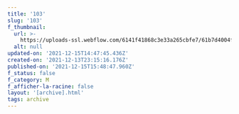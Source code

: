 ```yaml
---
title: '103'
slug: '103'
f_thumbnail:
  url: >-
    https://uploads-ssl.webflow.com/6141f41868c3e33a265cbfe7/61b7d4004ff7f67c35c75023_103.jpg
  alt: null
updated-on: '2021-12-15T14:47:45.436Z'
created-on: '2021-12-13T23:15:16.176Z'
published-on: '2021-12-15T15:48:47.960Z'
f_status: false
f_category: M
f_afficher-la-racine: false
layout: '[archive].html'
tags: archive
---
```



